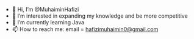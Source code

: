 - 👋 Hi, I’m @MuhaiminHafizi
- 👀 I’m interested in expanding my knowledge and be more competitive
- 🌱 I’m currently learning Java
- 📫 How to reach me:
    email = hafizimuhaimin0@gmail.com

<!---
MuhaiminHafizi/MuhaiminHafizi is a ✨ special ✨ repository because its `README.md` (this file) appears on your GitHub profile.
You can click the Preview link to take a look at your changes.
--->
